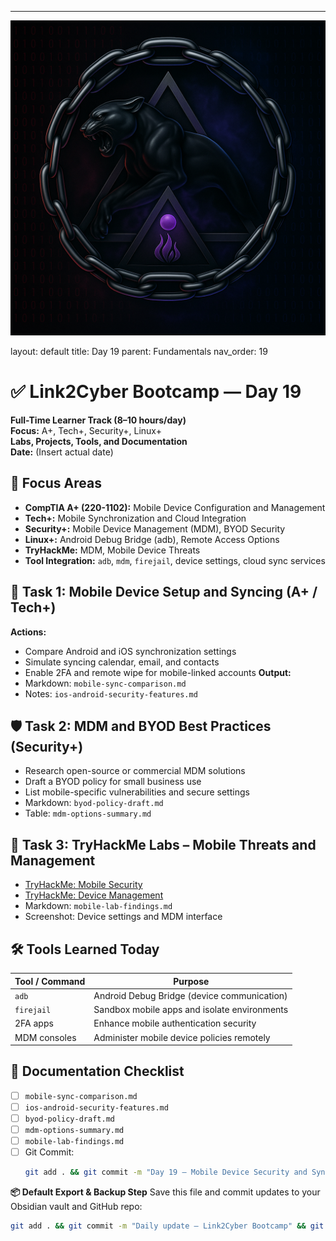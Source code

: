 ---
![Panther Icon](/assets/icons/icon-cyber-panther.png)

layout: default
title: Day 19
parent: Fundamentals
nav_order: 19

# ✅ Link2Cyber Bootcamp — Day 19
**Full-Time Learner Track (8–10 hours/day)**  
**Focus:** A+, Tech+, Security+, Linux+  
**Labs, Projects, Tools, and Documentation**  
**Date:** (Insert actual date)
## 🧩 Focus Areas
- **CompTIA A+ (220-1102):** Mobile Device Configuration and Management  
- **Tech+:** Mobile Synchronization and Cloud Integration  
- **Security+:** Mobile Device Management (MDM), BYOD Security  
- **Linux+:** Android Debug Bridge (adb), Remote Access Options  
- **TryHackMe:** MDM, Mobile Device Threats  
- **Tool Integration:** `adb`, `mdm`, `firejail`, device settings, cloud sync services
## 📱 Task 1: Mobile Device Setup and Syncing (A+ / Tech+)
**Actions:**  
- Compare Android and iOS synchronization settings  
- Simulate syncing calendar, email, and contacts  
- Enable 2FA and remote wipe for mobile-linked accounts
**Output:**  
- Markdown: `mobile-sync-comparison.md`  
- Notes: `ios-android-security-features.md`
## 🛡️ Task 2: MDM and BYOD Best Practices (Security+)
- Research open-source or commercial MDM solutions  
- Draft a BYOD policy for small business use  
- List mobile-specific vulnerabilities and secure settings
- Markdown: `byod-policy-draft.md`  
- Table: `mdm-options-summary.md`
## 🧪 Task 3: TryHackMe Labs – Mobile Threats and Management
- [TryHackMe: Mobile Security](https://tryhackme.com/room/mobilesecurity)  
- [TryHackMe: Device Management](https://tryhackme.com/room/devicemanagement)
- Markdown: `mobile-lab-findings.md`  
- Screenshot: Device settings and MDM interface
## 🛠️ Tools Learned Today
| Tool / Command | Purpose                                        |
|----------------|------------------------------------------------|
| `adb`          | Android Debug Bridge (device communication)    |
| `firejail`     | Sandbox mobile apps and isolate environments   |
| 2FA apps       | Enhance mobile authentication security         |
| MDM consoles   | Administer mobile device policies remotely     |
## 📁 Documentation Checklist
- [ ] `mobile-sync-comparison.md`  
- [ ] `ios-android-security-features.md`  
- [ ] `byod-policy-draft.md`  
- [ ] `mdm-options-summary.md`  
- [ ] `mobile-lab-findings.md`  
- [ ] Git Commit:
  ```bash
  git add . && git commit -m "Day 19 – Mobile Device Security and Syncing" && git push origin main
  ```
**📦 Default Export & Backup Step**
Save this file and commit updates to your Obsidian vault and GitHub repo:
```bash
git add . && git commit -m "Daily update – Link2Cyber Bootcamp" && git push origin main
```
